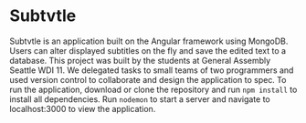 # Subtvtle

Subtvtle is an application built on the Angular framework using MongoDB. Users can alter displayed subtitles on the fly and save the edited text to a database. This project was built by the students at General Assembly Seattle WDI 11. We delegated tasks to small teams of two programmers and used version control to collaborate and design the application to spec. To run the application, download or clone the repository and run `npm install` to install all dependencies. Run `nodemon` to start a server and navigate to localhost:3000 to view the application. 

